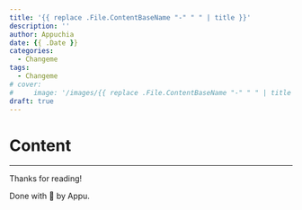 ```yaml
---
title: '{{ replace .File.ContentBaseName "-" " " | title }}'
description: ''
author: Appuchia
date: {{ .Date }}
categories:
  - Changeme
tags:
  - Changeme
# cover:
#     image: '/images/{{ replace .File.ContentBaseName "-" " " | title }}'
draft: true
---
```


# Content

---

Thanks for reading!

Done with 🖤 by Appu.
